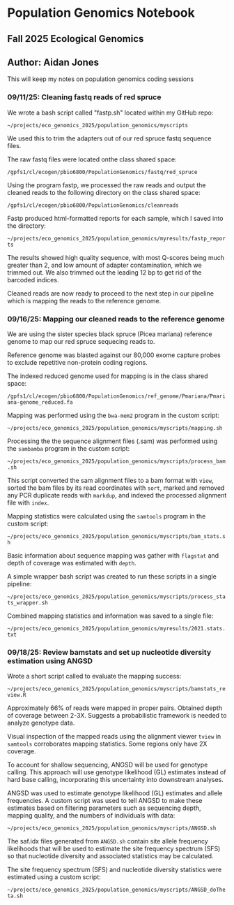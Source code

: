# Population Genomics Notebook

## Fall 2025 Ecological Genomics

## Author: Aidan Jones

This will keep my notes on population genomics coding sessions

### 09/11/25: Cleaning fastq reads of red spruce

We wrote a bash script called "fastp.sh" located within my GitHub repo:

`~/projects/eco_genomics_2025/population_genomics/myscripts`

We used this to trim the adapters out of our red spruce fastq sequence files.

The raw fastq files were located onthe class shared space:

`/gpfs1/cl/ecogen/pbio6800/PopulationGenomics/fastq/red_spruce`

Using the program fastp, we processed the raw reads and output the cleaned reads to the following directory on the class shared space:

`/gpfs1/cl/ecogen/pbio6800/PopulationGenomics/cleanreads`

Fastp produced html-formatted reports for each sample, which I saved into the directory:

`~/projects/eco_genomics_2025/population_genomics/myresults/fastp_reports`

The results showed high quality sequence, with most Q-scores being much greater than 2, and low amount of adapter contamination, which we trimmed out. We also trimmed out the leading 12 bp to get rid of the barcoded indices.

Cleaned reads are now ready to proceed to the next step in our pipeline which is mapping the reads to the reference genome.

### 09/16/25: Mapping our cleaned reads to the reference genome

We are using the sister species black spruce (Picea mariana) reference genome to map our red spruce sequecing reads to.

Reference genome was blasted against our 80,000 exome capture probes to exclude repetitive non-protein coding regions.

The indexed reduced genome used for mapping is in the class shared space:

`/gpfs1/cl/ecogen/pbio6800/PopulationGenomics/ref_genome/Pmariana/Pmariana-genome_reduced.fa`

Mapping was performed using the `bwa-mem2` program in the custom script:

`~/projects/eco_genomics_2025/population_genomics/myscripts/mapping.sh`

Processing the the sequence alignment files (.sam) was performed using the `sambamba` program in the custom script:

`~/projects/eco_genomics_2025/population_genomics/myscripts/process_bam.sh`

This script converted the sam alignment files to a bam format with `view`, sorted the bam files by its read coordinates with `sort`, marked and removed any PCR duplicate reads with `markdup`, and indexed the processed alignment file with `index`.

Mapping statistics were calculated using the `samtools` program in the custom script:

`~/projects/eco_genomics_2025/population_genomics/myscripts/bam_stats.sh`

Basic information about sequence mapping was gather with `flagstat` and depth of coverage was estimated with `depth`.

A simple wrapper bash script was created to run these scripts in a single pipeline:

`~/projects/eco_genomics_2025/population_genomics/myscripts/process_stats_wrapper.sh`

Combined mapping statistics and information was saved to a single file:

`~/projects/eco_genomics_2025/population_genomics/myresults/2021.stats.txt`

### 09/18/25: Review bamstats and set up nucleotide diversity estimation using ANGSD

Wrote a short script called to evaluate the mapping success:

`~/projects/eco_genomics_2025/population_genomics/myscripts/bamstats_review.R`

Approximately 66% of reads were mapped in proper pairs. Obtained depth of coverage between 2-3X. Suggests a probabilistic framework is needed to analyze genotype data.

Visual inspection of the mapped reads using the alignment viewer `tview` in `samtools` corroborates mapping statistics. Some regions only have 2X coverage.

To account for shallow sequencing, ANGSD will be used for genotype calling. This approach will use genotype likelihood (GL) estimates instead of hard base calling, incorporating this uncertainty into downstream analyses.

ANGSD was used to estimate genotype likelihood (GL) estimates and allele frequencies. A custom script was used to tell ANGSD to make these estimates based on filtering parameters such as sequencing depth, mapping quality, and the numbers of individuals with data:

`~/projects/eco_genomics_2025/population_genomics/myscripts/ANGSD.sh`

The saf.idx files generated from `ANGSD.sh` contain site allele frequency likelihoods that will be used to estimate the site frequency spectrum (SFS) so that nucleotide diversity and associated statistics may be calculated.

The site frequency spectrum (SFS) and nucleotide diversity statistics were estimated using a custom script:

`~/projects/eco_genomics_2025/population_genomics/myscripts/ANGSD_doTheta.sh`

